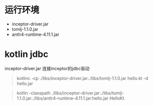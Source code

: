 运行环境
=======

* inceptor-driver.jar
* tomlj-1.1.0.jar
* antlr4-runtime-4.11.1.jar

kotlin jdbc
===========

inceptor-driver.jar 连接inceptor的jdbc驱动

> kotlinc -cp ./libs/inceptor-driver.jar:./libs/tomlj-1.1.0.jar hello.kt -d hello.jar

> kotlin -classpath ./libs/inceptor-driver.jar:./libs/tomlj-1.1.0.jar:./libs/antlr4-runtime-4.11.1.jar:hello.jar HelloKt